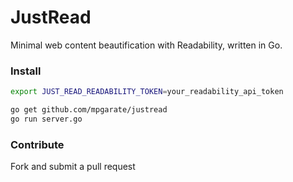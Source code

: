 JustRead
========

Minimal web content beautification with Readability, written in Go.

### Install

```sh
export JUST_READ_READABILITY_TOKEN=your_readability_api_token

go get github.com/mpgarate/justread
go run server.go
```

### Contribute

Fork and submit a pull request
